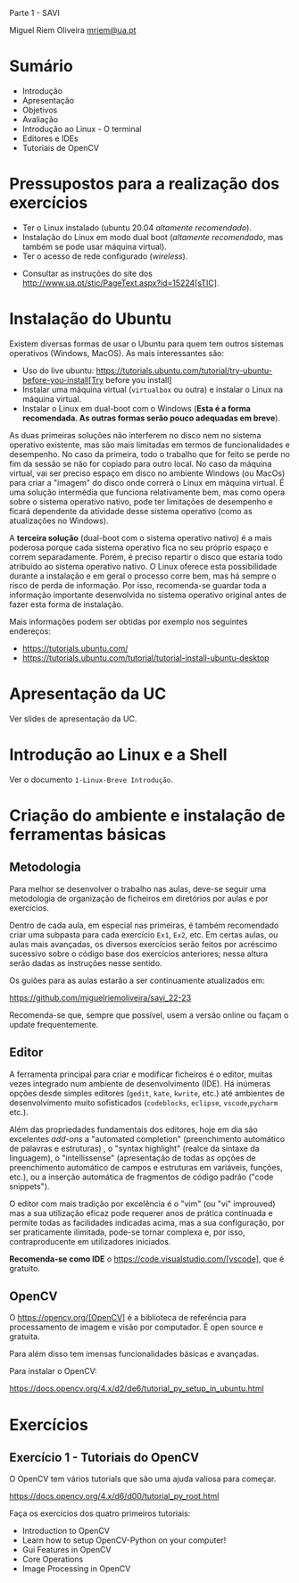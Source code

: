 Parte 1 - SAVI

Miguel Riem Oliveira <mriem@ua.pt>

# Sumário

 - Introdução
 - Apresentação
 - Objetivos
 - Avaliação
 - Introdução ao Linux - O terminal
 - Editores e IDEs
 - Tutoriais de OpenCV

# Pressupostos para a realização dos exercícios
- Ter o Linux instalado (ubuntu 20.04 *altamente recomendado*).
- Instalação do Linux em modo dual boot (*altamente recomendado*, mas também se pode usar máquina virtual).
- Ter o acesso de rede configurado (_wireless_).
*   Consultar as instruções do site dos 
http://www.ua.pt/stic/PageText.aspx?id=15224[sTIC].

# Instalação do Ubuntu

Existem diversas formas de usar o Ubuntu para quem tem outros sistemas
operativos (Windows, MacOS). As mais interessantes são:

  - Uso do live ubuntu: https://tutorials.ubuntu.com/tutorial/try-ubuntu-before-you-install[Try before you install]
  - Instalar uma máquina virtual (`virtualbox` ou outra) e instalar o Linux na máquina virtual.
  - Instalar o Linux em dual-boot com o Windows (**Esta é a forma recomendada. As outras formas serão pouco adequadas em breve**).

As duas primeiras soluções não interferem no disco nem no sistema operativo
existente, mas são mais limitadas em termos de funcionalidades e desempenho. No caso da primeira, todo o trabalho que for feito se perde no fim da sessão se não for copiado para outro local. No caso da máquina virtual, vai ser preciso espaço em disco no ambiente Windows (ou MacOs) para criar a "imagem" do disco onde correrá o Linux em máquina virtual. É uma solução intermédia que funciona relativamente bem, mas como opera sobre o sistema operativo nativo, pode ter limitações de desempenho e ficará dependente da atividade desse sistema operativo (como as atualizações no
Windows).

A **terceira solução** (dual-boot com o sistema operativo nativo) é a mais poderosa porque cada sistema operativo fica no seu próprio espaço e correm separadamente. Porém, é preciso repartir o disco que estaria todo atribuído ao sistema operativo nativo. O Linux oferece esta possibilidade durante a instalação e em geral o processo corre bem, mas há sempre o risco de perda de informação. Por isso, recomenda-se guardar toda a informação importante desenvolvida no sistema operativo original antes de fazer esta forma de instalação.

Mais informações podem ser obtidas por exemplo nos seguintes endereços:

  * https://tutorials.ubuntu.com/
  * https://tutorials.ubuntu.com/tutorial/tutorial-install-ubuntu-desktop

# Apresentação da UC

Ver slides de apresentação da UC.

# Introdução ao Linux e a Shell

Ver o documento  `1-Linux-Breve Introdução`.

# Criação do ambiente e instalação de ferramentas básicas

## Metodologia

Para melhor se desenvolver o trabalho nas aulas, deve-se
seguir uma metodologia de organização de ficheiros em diretórios
por aulas e por exercícios.

Dentro de cada aula, em especial nas primeiras, é também recomendado criar uma subpasta para cada exercício `Ex1`, `Ex2`, etc. Em certas aulas, ou aulas mais avançadas, os diversos exercícios serão feitos por acréscimo sucessivo sobre o código base dos exercícios anteriores; nessa altura serão dadas as instruções nesse sentido.

Os guiões para as aulas estarão a ser continuamente atualizados em:

https://github.com/miguelriemoliveira/savi_22-23

Recomenda-se que, sempre que possível, usem a versão online ou façam o update frequentemente.

## Editor

A ferramenta principal para criar e modificar ficheiros é o editor, muitas
vezes integrado num ambiente de desenvolvimento (IDE). Há inúmeras opções
desde simples editores (`gedit`, `kate`, `kwrite`, etc.) até ambientes de
desenvolvimento muito sofisticados (`codeblocks`, `eclipse`, `vscode`,`pycharm` etc.).

Além das propriedades fundamentais dos editores, hoje em dia são excelentes
_add-ons_ a "automated completion" (preenchimento automático de palavras
e estruturas) , o "syntax highlight" (realce da sintaxe da linguagem),
o "intellissense" (apresentação de todas as opções de preenchimento
automático de campos e estruturas em variáveis, funções, etc.), ou a
inserção automática de fragmentos de código padrão ("code snippets").

O editor com mais tradição por excelência é o "vim" (ou "vi" improuved)
mas a sua utilização eficaz pode requerer anos de prática continuada e
permite todas as facilidades indicadas acima, mas a sua configuração,
por ser praticamente ilimitada, pode-se tornar complexa e, por isso,
contraproducente em utilizadores iniciados.

**Recomenda-se como IDE** o https://code.visualstudio.com/[vscode], que é gratuito.

## OpenCV

O https://opencv.org/[OpenCV] é a biblioteca de referência para processamento de imagem e visão por computador. É open source e gratuita. 

Para além disso tem imensas funcionalidades básicas e avançadas.

Para instalar o OpenCV:

https://docs.opencv.org/4.x/d2/de6/tutorial_py_setup_in_ubuntu.html


# Exercícios 

## Exercício 1 - Tutoriais do OpenCV

O OpenCV tem vários tutorials que são uma ajuda valiosa para começar.

https://docs.opencv.org/4.x/d6/d00/tutorial_py_root.html

Faça os exercícios dos quatro primeiros tutoriais:

 - Introduction to OpenCV
 - Learn how to setup OpenCV-Python on your computer!
 - Gui Features in OpenCV
 - Core Operations
 - Image Processing in OpenCV

